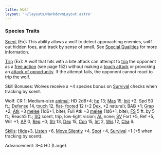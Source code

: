 ```yaml
---
title: Wolf
layout: '~/layouts/MarkdownLayout.astro'
---
```

### Species Traits

[Scent](/modern.d20.srd/special.abilities/scent) (Ex): This ability allows a
wolf to detect approaching enemies, sniff out hidden foes, and track by sense
of smell. See [Special Qualities](/modern.d20.srd/creatures/creature.overview)
for more information.

[Trip](/modern.d20.srd/combat/trip) (Ex): A wolf that hits with a bite attack
can attempt to [trip](/modern.d20.srd/combat/trip) the opponent as a [free action](/modern.d20.srd/combat/action.types) (see page 152) without making a
[touch attack](/modern.d20.srd/combat/attack.actions) or provoking an [attack of opportunity](/modern.d20.srd/combat/attacks.of.opportunity). If the attempt
fails, the opponent cannot react to trip the wolf.

Skill Bonuses: Wolves receive a +4 species bonus on
[Survival](/modern.d20.srd/skills/survival) checks when tracking by scent.

Wolf: CR 1; Medium-size [animal](/modern.d20.srd/creature.types/animal); HD
2d8+4; [hp](/modern.d20.srd/combat/hit.points) 13;
[Mas](/modern.d20.srd/creatures/creature.overview) 15;
[Init](/modern.d20.srd/combat/initiative) +2; Spd 50 ft.;
[Defense](/modern.d20.srd/combat/defense) 14,
[touch](/modern.d20.srd/combat/attack.actions) 12, [flat- footed](/modern.d20.srd/combat/surprise) 12 (+2
[Dex](/modern.d20.srd/basics/ability.scores), +2 natural); BAB +1;
[Grap](/modern.d20.srd/combat/grapple) +2;
[Atk](/modern.d20.srd/combat/attack.roll) +3
[melee](/modern.d20.srd/combat/attack.roll) (1d6+1, bite); Full Atk +3
[melee](/modern.d20.srd/combat/attack.roll) (1d6+1, bite);
[FS](/modern.d20.srd/creatures/creature.overview) 5 ft. by 5 ft.; Reach5 ft.;
[SQ](/modern.d20.srd/creatures/creature.overview) scent, trip, low-light
vision; [AL](/modern.d20.srd/basics/allegiances) none;
[SV](/modern.d20.srd/basics/saving.throws) Fort +5, Ref +5, Will +1;
[AP](/modern.d20.srd/creatures/creature.overview) 0;
[Rep](/modern.d20.srd/creatures/creature.overview) +0;
[Str](/modern.d20.srd/basics/ability.scores) 13,
[Dex](/modern.d20.srd/basics/ability.scores) 15,
[Con](/modern.d20.srd/basics/ability.scores) 15,
[Int](/modern.d20.srd/basics/ability.scores) 2,
[Wis](/modern.d20.srd/basics/ability.scores) 12,
[Cha](/modern.d20.srd/basics/ability.scores) 6.

[Skills](/modern.d20.srd/skills): [Hide](/modern.d20.srd/skills/hide)+3,
[Listen](/modern.d20.srd/skills/listen) +6, [Move Silently](/modern.d20.srd/skills/move.silently) +4,
[Spot](/modern.d20.srd/skills/spot) +4,
[Survival](/modern.d20.srd/skills/survival) +1 (+5 when tracking by scent).

Advancement: 3–4 HD (Large).

